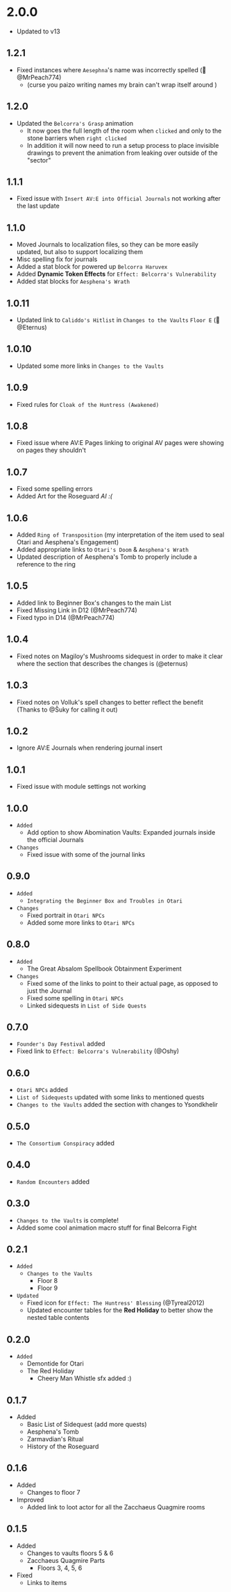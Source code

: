 # 2.0.0
- Updated to v13

## 1.2.1

- Fixed instances where `Aesephna`'s name was incorrectly spelled (🐛 @MrPeach774)
  - (curse you paizo writing names my brain can't wrap itself around )

## 1.2.0

- Updated the `Belcorra's Grasp` animation
  - It now goes the full length of the room when `clicked` and only to the stone barriers when `right clicked`
  - In addition it will now need to run a setup process to place invisible drawings to prevent the animation from leaking over outside of the "sector"

## 1.1.1

- Fixed issue with `Insert AV:E into Official Journals` not working after the last update

## 1.1.0

- Moved Journals to localization files, so they can be more easily updated, but also to support localizing them
- Misc spelling fix for journals
- Added a stat block for powered up `Belcorra Haruvex`
- Added **Dynamic Token Effects** for `Effect: Belcorra's Vulnerability`
- Added stat blocks for `Aesphena's Wrath`

## 1.0.11

- Updated link to `Caliddo's Hitlist` in `Changes to the Vaults` `Floor E` (🐛@Eternus)

## 1.0.10

- Updated some more links in `Changes to the Vaults`

## 1.0.9

- Fixed rules for `Cloak of the Huntress (Awakened)`

## 1.0.8

- Fixed issue where AV:E Pages linking to original AV pages were showing on pages they shouldn't

## 1.0.7

- Fixed some spelling errors
- Added Art for the Roseguard _AI :(_

## 1.0.6

- Added `Ring of Transposition` (my interpretation of the item used to seal Otari and Aesphena's Engagement)
- Added appropriate links to `Otari's Doom` & `Aesphena's Wrath`
- Updated description of Aesphena's Tomb to properly include a reference to the ring

## 1.0.5

- Added link to Beginner Box's changes to the main List
- Fixed Missing Link in D12 (@MrPeach774)
- Fixed typo in D14 (@MrPeach774)

## 1.0.4

- Fixed notes on Magiloy's Mushrooms sidequest in order to make it clear where the section that describes the changes is (@eternus)

## 1.0.3

- Fixed notes on Volluk's spell changes to better reflect the benefit (Thanks to @Šuky for calling it out)

## 1.0.2

- Ignore AV:E Journals when rendering journal insert

## 1.0.1

- Fixed issue with module settings not working

## 1.0.0

- `Added`
  - Add option to show Abomination Vaults: Expanded journals inside the official Journals
- `Changes`
  - Fixed issue with some of the journal links

## 0.9.0

- `Added`
  - `Integrating the Beginner Box and Troubles in Otari`
- `Changes`
  - Fixed portrait in `Otari NPCs`
  - Added some more links to `Otari NPCs`

## 0.8.0

- `Added`
  - The Great Absalom Spellbook Obtainment Experiment
- `Changes`
  - Fixed some of the links to point to their actual page, as opposed to just the Journal
  - Fixed some spelling in `Otari NPCs`
  - Linked sidequests in `List of Side Quests`

## 0.7.0

- `Founder's Day Festival` added
- Fixed link to `Effect: Belcorra's Vulnerability` (@Oshy)

## 0.6.0

- `Otari NPCs` added
- `List of Sidequests` updated with some links to mentioned quests
- `Changes to the Vaults` added the section with changes to Ysondkhelir

## 0.5.0

- `The Consortium Conspiracy` added

## 0.4.0

- `Random Encounters` added

## 0.3.0

- `Changes to the Vaults` is complete!
- Added some cool animation macro stuff for final Belcorra Fight

## 0.2.1

- `Added`
  - `Changes to the Vaults`
    - Floor 8
    - Floor 9
- `Updated`
  - Fixed icon for `Effect: The Huntress' Blessing` (@Tyreal2012)
  - Updated encounter tables for the **Red Holiday** to better show the nested table contents

## 0.2.0

- `Added`
  - Demontide for Otari
  - The Red Holiday
    - Cheery Man Whistle sfx added :)

## 0.1.7

- Added
  - Basic List of Sidequest (add more quests)
  - Aesphena's Tomb
  - Zarmavdian's Ritual
  - History of the Roseguard

## 0.1.6

- Added
  - Changes to floor 7
- Improved
  - Added link to loot actor for all the Zacchaeus Quagmire rooms

## 0.1.5

- Added
  - Changes to vaults floors 5 & 6
  - Zacchaeus Quagmire Parts
    - Floors 3, 4, 5, 6
- Fixed
  - Links to items
